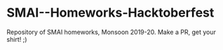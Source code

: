 # SMAI--Homeworks-Hacktoberfest
Repository of SMAI homeworks, Monsoon 2019-20. Make a PR, get your shirt! ;)
